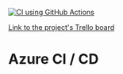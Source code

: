 [![CI using GitHub Actions](https://github.com/ltpitt/azure-pipeline-exercise/actions/workflows/python-app.yml/badge.svg)](https://github.com/ltpitt/azure-pipeline-exercise/actions/workflows/python-app.yml)

[Link to the project's Trello board](https://trello.com/b/N9oJA84b/udacity-simple-board)

# Azure CI / CD
